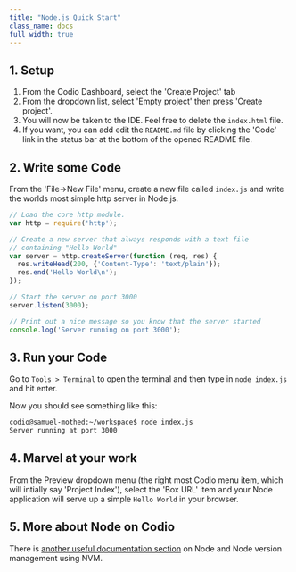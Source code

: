 ```yaml
---
title: "Node.js Quick Start"
class_name: docs
full_width: true
---
```


## 1. Setup
1. From the Codio Dashboard, select the 'Create Project' tab
1. From the dropdown list, select 'Empty project' then press 'Create project'.
1. You will now be taken to the IDE. Feel free to delete the `index.html` file.
1. If you want, you can add edit the `README.md` file by clicking the 'Code' link in the status bar at the bottom of the opened README file.

## 2. Write some Code
From the 'File->New File' menu, create a new file called `index.js` and write the worlds most simple http server in Node.js.

```javascript
// Load the core http module.
var http = require('http');

// Create a new server that always responds with a text file
// containing "Hello World"
var server = http.createServer(function (req, res) {
  res.writeHead(200, {'Content-Type': 'text/plain'});
  res.end('Hello World\n');
});

// Start the server on port 3000
server.listen(3000);

// Print out a nice message so you know that the server started
console.log('Server running on port 3000');
```

## 3. Run your Code
Go to `Tools > Terminal` to open the terminal and then type in `node index.js` and hit enter. 

Now you should see something like this:

```bash
codio@samuel-mothed:~/workspace$ node index.js
Server running at port 3000
```

## 4. Marvel at your work
From the Preview dropdown menu (the right most Codio menu item, which will intially say 'Project Index'), select the 'Box URL' item and your Node application will serve up a simple `Hello World` in your browser.

## 5. More about Node on Codio
There is [another useful documentation section](/docs/specifics/node) on Node and Node version management using NVM.

